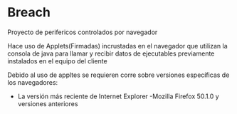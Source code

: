 # Breach
Proyecto de perifericos controlados por navegador

Hace uso de Applets(Firmadas) incrustadas en el navegador que utilizan la consola de java para llamar y recibir datos de ejecutables 
previamente instalados en el equipo del cliente 

Debido al uso de appltes se requieren corre sobre versiones específicas de los navegadores:

- La versión más reciente de Internet Explorer 
-Mozilla Firefox 50.1.0 y versiones anteriores 
